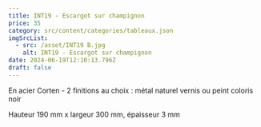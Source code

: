 ```yaml
---
title: INT19 - Escargot sur champignon
price: 35
category: src/content/categories/tableaux.json
imgSrcList:
  - src: /asset/INT19 B.jpg
    alt: INT19 - Escargot sur champignon
date: 2024-06-19T12:10:13.796Z
draft: false
---
```


En acier Corten - 2 finitions au choix : métal naturel vernis ou peint coloris noir

Hauteur 190 mm x largeur 300 mm, épaisseur 3 mm
